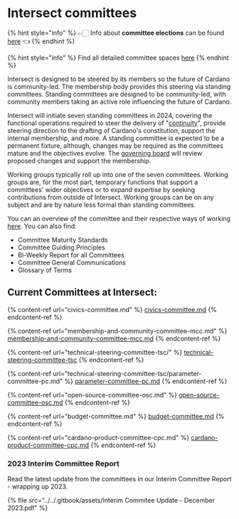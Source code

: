 # Intersect committees

{% hint style="info" %}
👉🏻 Info about **committee elections** can be found [here](../../annual-member-meetings/2024-annual-member-meetings/intersect-elections-2024.md) 👈
{% endhint %}

{% hint style="info" %}
Find all detailed committee spaces [here](https://committees.docs.intersectmbo.org/)
{% endhint %}

Intersect is designed to be steered by its members so the future of Cardano is community-led. The membership body provides this steering via standing committees. Standing committees are designed to be community-led, with community members taking an active role influencing the future of Cardano.

Intersect will initiate seven standing committees in 2024, covering the functional operations required to steer the delivery of "[continuity](https://www.intersectmbo.org/news/cardano-continuity)", provide steering direction to the drafting of Cardano's constitution,  support the internal membership, and more.  A standing committee is expected to be a permanent fixture, although, changes may be required as the committees mature and the objectives evolve. The [governing board](../intersects-structure/intersect-governance.md) will review proposed changes and support the membership. &#x20;

Working groups typically roll up into one of the seven committees. Working groups are, for the most part, temporary functions that support a committees' wider objectives or to expand expertise by seeking contributions from outside of Intersect. Working groups can be on any subject and are by nature less formal than standing committees.

You can an overview of the committee and their respective ways of working [here](https://intersect.gitbook.io/intersect-committees-groups). You can also find:&#x20;

* Committee Maturity Standards
* Committee Guiding Principles
* Bi-Weekly Report for all Committees
* Committee General Communications
* Glossary of Terms

## Current Committees at Intersect:

{% content-ref url="civics-committee.md" %}
[civics-committee.md](civics-committee.md)
{% endcontent-ref %}

{% content-ref url="membership-and-community-committee-mcc.md" %}
[membership-and-community-committee-mcc.md](membership-and-community-committee-mcc.md)
{% endcontent-ref %}

{% content-ref url="technical-steering-committee-tsc/" %}
[technical-steering-committee-tsc](technical-steering-committee-tsc/)
{% endcontent-ref %}

{% content-ref url="technical-steering-committee-tsc/parameter-committee-pc.md" %}
[parameter-committee-pc.md](technical-steering-committee-tsc/parameter-committee-pc.md)
{% endcontent-ref %}

{% content-ref url="open-source-committee-osc.md" %}
[open-source-committee-osc.md](open-source-committee-osc.md)
{% endcontent-ref %}

{% content-ref url="budget-committee.md" %}
[budget-committee.md](budget-committee.md)
{% endcontent-ref %}

{% content-ref url="cardano-product-committee-cpc.md" %}
[cardano-product-committee-cpc.md](cardano-product-committee-cpc.md)
{% endcontent-ref %}



### **2023 Interim Committee Report**

Read the latest update from the committees in our Interim Committee Report - wrapping up 2023.

{% file src="../../.gitbook/assets/Interim Commitee Update - December 2023.pdf" %}
